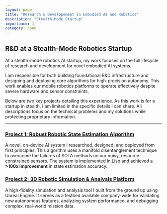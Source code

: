 ```yaml
---
layout: page
title: "Research & Developement in Embodied AI and Robotics"
description: "Stealth-Mode Startup"
importance: 1
category: none
---
```


## R&D at a Stealth-Mode Robotics Startup

At a stealth-mode robotics AI startup, my work focuses on the full lifecycle of research and development for novel embodied AI systems.

I am responsible for both building foundational R\&D infrastructure and designing and deploying core algorithms for high-precision autonomy. This work enables our mobile robotics platforms to operate effectively despite severe hardware and sensor constraints.

Below are two key projects detailing this experience. As this work is for a startup in stealth, I am limited in the specific details I can share. All descriptions focus on the technical problems and my solutions while protecting proprietary information.

---

### [Project 1: Robust Robotic State Estimation Algorithm](https://BrennenHill.com/projects/embodied-ai)

A novel, on-device AI system I researched, designed, and deployed from first principles. This algorithm uses a manifold disentanglement technique to overcome the failures of SOTA methods on our noisy, resource-constrained sensors. The system is implemented in Lisp and achieved a **>100x improvement** in state estimation accuracy.

### [Project 2: 3D Robotic Simulation & Analysis Platform](https://brennenhill.com/projects/robotics-platform)

A high-fidelity simulation and analysis tool I built from the ground up using Unreal Engine. It serves as a testbed available company-wide for validating new autonomous features, analyzing system performance, and debugging complex, real-world mission data.
